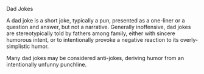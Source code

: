 Dad Jokes

A dad joke is a short joke, typically a pun, presented as a one-liner or a question and answer, but not a narrative. Generally inoffensive, dad jokes are stereotypically told by fathers among family, either with sincere humorous intent, or to intentionally provoke a negative reaction to its overly-simplistic humor.

Many dad jokes may be considered anti-jokes, deriving humor from an intentionally unfunny punchline.
